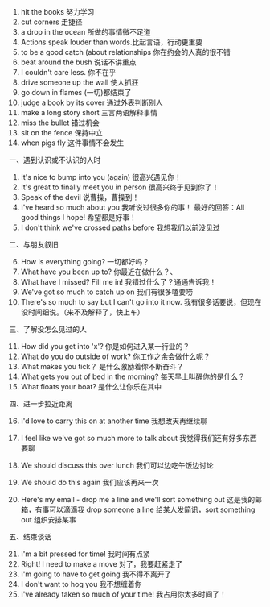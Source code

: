 1. hit the books 努力学习
2. cut corners 走捷径
3. a drop in the ocean 所做的事情微不足道
4. Actions speak louder than words.比起言语，行动更重要
5. to be a good catch (about relationships 你在约会的人真的很不错
6. beat around the bush 说话不讲重点
7. I couldn't care less. 你不在乎
8. drive someone up the wall 使人抓狂
9. go down in flames (一切)都结束了
10. judge a book by its cover 通过外表判断别人
11. make a long story short 三言两语解释事情
12. miss the bullet 错过机会
13. sit on the fence 保持中立
14. when pigs fly 这件事情不会发生

一、遇到认识或不认识的人时

1. It's nice to bump into you (again) 很高兴遇见你！
2. It's great to finally meet you in person 很高兴终于见到你了！
3. Speak of the devil 说曹操，曹操到！
4. I've heard so much about you 我听说过很多你的事！
   最好的回答：All good things I hope! 希望都是好事！
5. I don't think we've crossed paths before 我想我们以前没见过

二、与朋友叙旧

6. How is everything going? 一切都好吗？
7. What have you been up to? 你最近在做什么？、
8. What have I missed? Fill me in! 我错过什么了？通通告诉我！
9. We've got so much to catch up on 我们有很多嗑要唠
10. There's so much to say but I can't go into it now. 我有很多话要说，但现在没时间细说。（来不及解释了，快上车）

三、了解没怎么见过的人

11. How did you get into 'x'? 你是如何进入某一行业的？
12. What do you do outside of work? 你工作之余会做什么呢？
13. What makes you tick？ 是什么激励着你不断奋斗？
14. What gets you out of bed in the morning? 每天早上叫醒你的是什么？
15. What floats your boat? 是什么让你乐在其中

四、进一步拉近距离

16. I'd love to carry this on at another time 我想改天再继续聊

17. I feel like we've got so much more to talk about 我觉得我们还有好多东西要聊

18. We should discuss this over lunch 我们可以边吃午饭边讨论

19. We should do this again 我们应该再来一次

20. Here's my email - drop me a line and we'll sort something out 这是我的邮箱，有事可以滴滴我
    drop someone a line 给某人发简讯，sort something out 组织安排某事

五、结束谈话

21. I'm a bit pressed for time! 我时间有点紧
22. Right! I need to make a move 对了，我要赶紧走了
23. I'm going to have to get going 我不得不离开了
24. I don't want to hog you 我不想缠着你
25. I've already taken so much of your time! 我占用你太多时间了！
